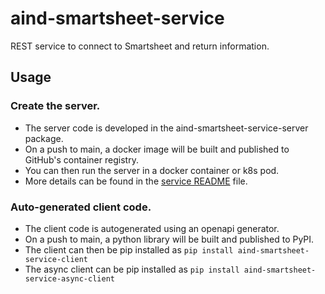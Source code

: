 # aind-smartsheet-service
REST service to connect to Smartsheet and return information.

## Usage

### Create the server.

- The server code is developed in the aind-smartsheet-service-server package.
- On a push to main, a docker image will be built and published to GitHub's container registry.
- You can then run the server in a docker container or k8s pod.
- More details can be found in the [service README](aind-smartsheet-service-server/README.md) file.

### Auto-generated client code.

- The client code is autogenerated using an openapi generator.
- On a push to main, a python library will be built and published to PyPI.
- The client can then be pip installed as `pip install aind-smartsheet-service-client`
- The async client can be pip installed as `pip install aind-smartsheet-service-async-client`
